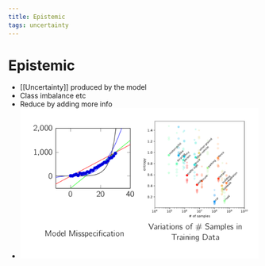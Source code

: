 ```yaml
---
title: Epistemic
tags: uncertainty
---
```


# Epistemic
- [[Uncertainty]] produced by the model
- Class imbalance etc
- Reduce by adding more info
- ![im](assets/Pasted%20Image%2020220323154101.png)








































































